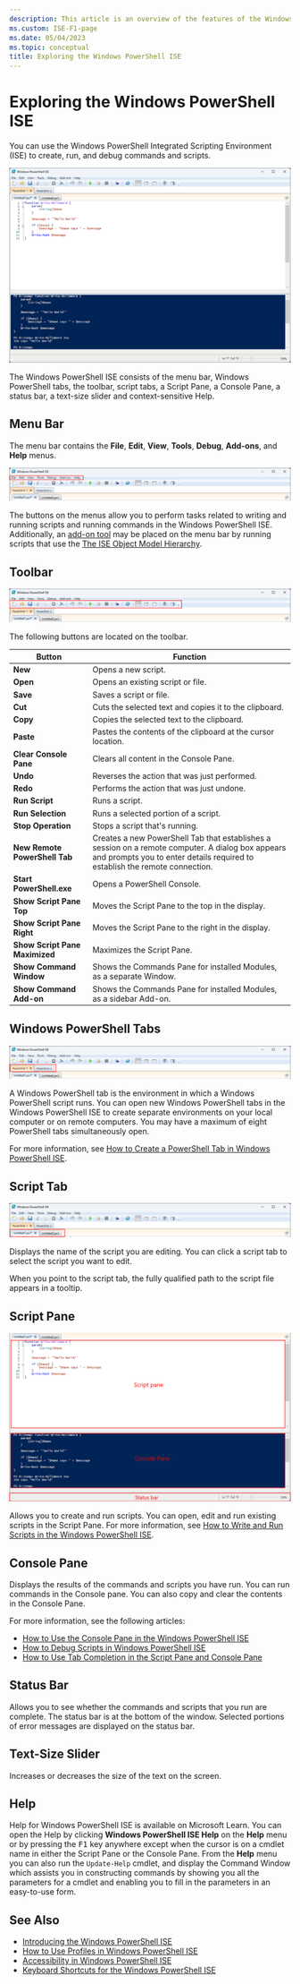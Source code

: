 ```yaml
---
description: This article is an overview of the features of the Windows PowerShell ISE
ms.custom: ISE-F1-page
ms.date: 05/04/2023
ms.topic: conceptual
title: Exploring the Windows PowerShell ISE
---
```


# Exploring the Windows PowerShell ISE

You can use the Windows PowerShell Integrated Scripting Environment (ISE) to create, run, and debug
commands and scripts.

![Screenshot of the full ISE window.](media/exploring-the-windows-powershell-ise/full-ise-window.png)

The Windows PowerShell ISE consists of the menu bar, Windows PowerShell tabs,
the toolbar, script tabs, a Script Pane, a Console Pane, a status bar, a text-size slider and
context-sensitive Help.

## Menu Bar

The menu bar contains the **File**, **Edit**, **View**, **Tools**, **Debug**, **Add-ons**, and
**Help** menus.

![Screenshot of the menu bar.](media/exploring-the-windows-powershell-ise/ise-menu-bar.png)

The buttons on the menus allow you to perform tasks related to writing and running scripts and
running commands in the Windows PowerShell ISE. Additionally, an [add-on tool][11] may be placed on
the menu bar by running scripts that use the [The ISE Object Model Hierarchy][10].

## Toolbar

![Screenshot of the tool bar.](media/exploring-the-windows-powershell-ise/ise-tool-bar.png)

The following buttons are located on the toolbar.

|             Button             |                                                                                     Function                                                                                     |
| ------------------------------ | -------------------------------------------------------------------------------------------------------------------------------------------------------------------------------- |
| **New**                        | Opens a new script.                                                                                                                                                              |
| **Open**                       | Opens an existing script or file.                                                                                                                                                |
| **Save**                       | Saves a script or file.                                                                                                                                                          |
| **Cut**                        | Cuts the selected text and copies it to the clipboard.                                                                                                                           |
| **Copy**                       | Copies the selected text to the clipboard.                                                                                                                                       |
| **Paste**                      | Pastes the contents of the clipboard at the cursor location.                                                                                                                     |
| **Clear Console Pane**         | Clears all content in the Console Pane.                                                                                                                                          |
| **Undo**                       | Reverses the action that was just performed.                                                                                                                                     |
| **Redo**                       | Performs the action that was just undone.                                                                                                                                        |
| **Run Script**                 | Runs a script.                                                                                                                                                                   |
| **Run Selection**              | Runs a selected portion of a script.                                                                                                                                             |
| **Stop Operation**             | Stops a script that's running.                                                                                                                                                   |
| **New Remote PowerShell Tab**  | Creates a new PowerShell Tab that establishes a session on a remote computer. A dialog box appears and prompts you to enter details required to establish the remote connection. |
| **Start PowerShell.exe**       | Opens a PowerShell Console.                                                                                                                                                      |
| **Show Script Pane Top**       | Moves the Script Pane to the top in the display.                                                                                                                                 |
| **Show Script Pane Right**     | Moves the Script Pane to the right in the display.                                                                                                                               |
| **Show Script Pane Maximized** | Maximizes the Script Pane.                                                                                                                                                       |
| **Show Command Window**        | Shows the Commands Pane for installed Modules, as a separate Window.                                                                                                             |
| **Show Command Add-on**        | Shows the Commands Pane for installed Modules, as a sidebar Add-on.                                                                                                              |

## Windows PowerShell Tabs

![Screenshot of the Windows PowerShell tabs.](media/exploring-the-windows-powershell-ise/ise-powershell-tabs.png)

A Windows PowerShell tab is the environment in which a Windows PowerShell script runs. You can open
new Windows PowerShell tabs in the Windows PowerShell ISE to create separate environments on your
local computer or on remote computers. You may have a maximum of eight PowerShell tabs
simultaneously open.

For more information, see [How to Create a PowerShell Tab in Windows PowerShell ISE][02].

## Script Tab

![Screenshot of the script tabs.](media/exploring-the-windows-powershell-ise/ise-script-tabs.png)

Displays the name of the script you are editing. You can click a script tab to select the script you
want to edit.

When you point to the script tab, the fully qualified path to the script file appears in a tooltip.

## Script Pane

![Screenshot of the panes and status bar.](media/exploring-the-windows-powershell-ise/ise-panes.png)

Allows you to create and run scripts. You can open, edit and run existing scripts in the Script
Pane. For more information, see [How to Write and Run Scripts in the Windows PowerShell ISE][07].

## Console Pane

Displays the results of the commands and scripts you have run. You can run commands in the Console
pane. You can also copy and clear the contents in the Console Pane.

For more information, see the following articles:

- [How to Use the Console Pane in the Windows PowerShell ISE][06]
- [How to Debug Scripts in Windows PowerShell ISE][03]
- [How to Use Tab Completion in the Script Pane and Console Pane][05]

## Status Bar

Allows you to see whether the commands and scripts that you run are complete. The status bar is at
the bottom of the window. Selected portions of error messages are displayed on the status bar.

## Text-Size Slider

Increases or decreases the size of the text on the screen.

## Help

Help for Windows PowerShell ISE is available on Microsoft Learn. You can open the Help by clicking
**Windows PowerShell ISE Help** on the **Help** menu or by pressing the <kbd>F1</kbd> key anywhere
except when the cursor is on a cmdlet name in either the Script Pane or the Console Pane. From the
**Help** menu you can also run the `Update-Help` cmdlet, and display the Command Window which
assists you in constructing commands by showing you all the parameters for a cmdlet and enabling you
to fill in the parameters in an easy-to-use form.

## See Also

- [Introducing the Windows PowerShell ISE][08]
- [How to Use Profiles in Windows PowerShell ISE][04]
- [Accessibility in Windows PowerShell ISE][01]
- [Keyboard Shortcuts for the Windows PowerShell ISE][09]

<!-- link references -->
[01]: Accessibility-in-Windows-PowerShell-ISE.md
[02]: How-to-Create-a-PowerShell-Tab-in-Windows-PowerShell-ISE.md
[03]: How-to-Debug-Scripts-in-Windows-PowerShell-ISE.md
[04]: How-to-Use-Profiles-in-Windows-PowerShell-ISE.md
[05]: How-to-Use-Tab-Completion-in-the-Script-Pane-and-Console-Pane.md
[06]: How-to-Use-the-Console-Pane-in-the-Windows-PowerShell-ISE.md
[07]: How-to-Write-and-Run-Scripts-in-the-Windows-PowerShell-ISE.md
[08]: Introducing-the-Windows-PowerShell-ISE.md
[09]: Keyboard-Shortcuts-for-the-Windows-PowerShell-ISE.md
[10]: object-model/The-ISE-Object-Model-Hierarchy.md
[11]: object-model/The-ISEAddOnTool-Object.md
